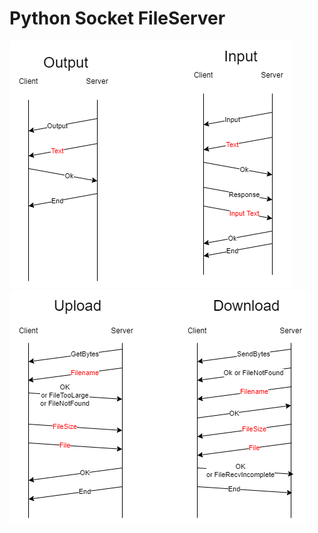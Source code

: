 # Python Socket FileServer

![Protocol Input Output](Protocol_Input_Output.png)
![Protocol Upload Download](Protocol_Upload_Download.png)

